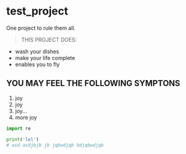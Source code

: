# test_project

One project to rule them all. 

> THIS PROJECT DOES:
- wash your dishes
- make your life complete
- enables you to fly

## YOU MAY FEEL THE FOLLOWING SYMPTONS

1. joy
2. joy
3. joy... 
4. more joy

```py
import re

print('lel')
# asd asdjbjb jb jqbwdjqb bdjqbwdjqb  
```